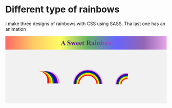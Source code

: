 # Different type of rainbows

I make three designs of rainbows with CSS using SASS.
Tha last one has an animation

![RAinbow-preview](https://github.com/Rebeca-RaGe/rainbow-css/blob/master/rainbow-preview.png)
